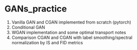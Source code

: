 # GANs_practice
 
1. Vanilla GAN and CGAN implemented from scratch (pytorch)
2. Conditional GAN
3. WGAN implementation and some optimal transport notes
4. Comparison CGAN and CGAN with label smoothing/spectral normalization by IS and FID metrics
